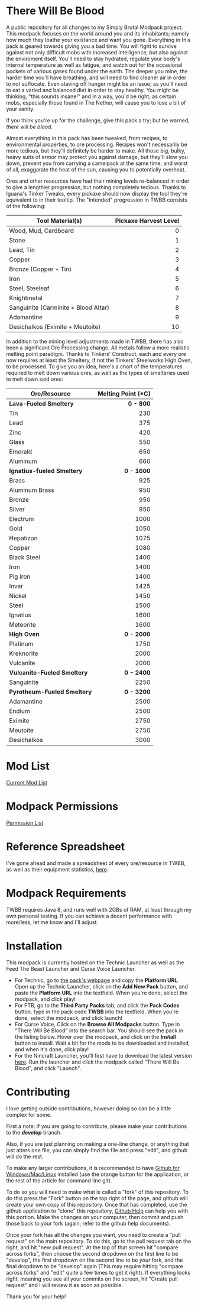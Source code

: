 There Will Be Blood
===
A public repository for all changes to my Simply Brutal Modpack project.  This modpack focuses on the world around you and its inhabitants; namely how much they loathe your existance and want you gone.  Everything in this pack is geared towards giving you a bad time.  You will fight to survive against not only difficult mobs with increased intelligence, but also against the enviroment itself.  You'll need to stay hydrated, regulate your body's internal temperature as well as fatigue, and watch out for the occasional pockets of various gases found under the earth.  The deeper you mine, the harder time you'll have breathing, and will need to find cleaner air in order to not suffocate.  Even staving off hunger might be an issue; as you'll need to eat a varied and balanced diet in order to stay healthy.  You might be thinking, "this sounds insane!" and in a way, you'd be right; as certain mobs, especially those found in The Nether, will cause you to lose a bit of your sanity.

If you think you're up for the challenge, give this pack a try; but be warned, _there will be blood_.

Almost everything in this pack has been tweaked, from recipes, to environmental properties, to ore processing.  Recipes won't necessarily be more tedious, but they'll definitely be harder to make.  All those big, bulky, heavy suits of armor may protect you against damage, but they'll slow you down, prevent you from carrying a camelpack at the same time, and worst of all, exaggarate the heat of the sun, causing you to potentially overheat.

Ores and other resources have had their mining levels re-balanced in order to give a lengthier progression, but nothing completely tedious.  Thanks to Iguana's Tinker Tweaks, every pickaxe should now display the tool they're equivalent to in their tooltip.  The "intended" progression in TWBB consists of the following:

| Tool Material(s) | Pickaxe Harvest Level |
| ---------------- | --------------------: |
| Wood, Mud, Cardboard | 0 |
| Stone | 1 |
| Lead, Tin | 2 |
| Copper | 3 |
| Bronze (Copper + Tin) | 4 |
| Iron | 5 |
| Steel, Steeleaf | 6 |
| Knightmetal | 7 |
| Sanguinite (Carminite + Blood Altar) | 8 |
| Adamantine | 9 |
| Desichalkos (Eximite + Meutoite) | 10 |

In addition to the mining level adjustments made in TWBB, there has also been a significant Ore Processing change.  All metals follow a more realistic melting point paradigm.  Thanks to Tinkers' Construct, each and every ore now requires at least the Smeltery, if not the Tinkers' Steelworks High Oven, to be processed.  To give you an idea, here's a chart of the temperatures required to melt down various ores, as well as the types of smelteries used to melt down said ores:

| Ore/Resource | Melting Point (*C) |
| ----------- | -----------------: |
| __Lava-Fueled Smeltery__ | __0 - 800__ |
| Tin | 230 |
| Lead | 375 |
| Zinc | 420 |
| Glass | 550 |
| Emerald | 650 |
| Aluminum | 660 |
| __Ignatius-fueled Smeltery__ | __0 - 1600__ | 
| Brass | 925 |
| Aluminum Brass | 950 |
| Bronze | 950 |
| Silver | 950 |
| Electrum | 1000 |
| Gold | 1050 |
| Hepatizon | 1075 |
| Copper | 1080 |
| Black Steel | 1400 |
| Iron | 1400 |
| Pig Iron | 1400 |
| Invar | 1425 |
| Nickel | 1450 |
| Steel | 1500 |
| Ignatius | 1600 |
| Meteorite | 1600 |
| __High Oven__ | __0 - 2000__ |
| Platinum | 1750 |
| Kreknorite | 2000 |
| Vulcanite | 2000 |
| __Vulcanite-Fueled Smeltery__ | __0 - 2400__ |
| Sanguinite | 2250 |
| __Pyrotheum-Fueled Smeltery__ | __0 - 3200__ |
| Adamantine | 2500 |
| Endium | 2500 |
| Eximite | 2750 |
| Meutoite | 2750 |
| Desichalkos | 3000 |

Mod List
===
[Current Mod List](https://github.com/UndeadZeratul/ThereWillBeBlood/blob/master/Versions.md)

Modpack Permissions
===
[Permission List](https://github.com/UndeadZeratul/ThereWillBeBlood/blob/master/Permissions.md)

Reference Spreadsheet
===
I've gone ahead and made a spreadsheet of every ore/resource in TWBB, as well as their equipment statistics, [here](https://drive.google.com/open?id=1l5xgq9EPYF-3owYx854fy4aVWIVfcB76Hcx0-4cm_kA).

Modpack Requirements
===
TWBB requires Java 8, and runs well with 2GBs of RAM, at least through my own personal testing.  If you can achieve a decent performance with more/less, let me know and I'll adjust.

Installation
===
This modpack is currently hosted on the Technic Launcher as well as the Feed The Beast Launcher and Curse Voice Launcher.
* For Technic, go to [the pack's webpage](http://www.technicpack.net/modpack/details/there-will-be-blood.511723) and copy the **Platform URL**.  Open up the Technic Launcher, click on the **Add New Pack** button, and paste the **Platform URL** into the textfield.  When you're done, select the modpack, and click play!
* For FTB, go to the **Third Party Packs** tab, and click the **Pack Codes** button.  type in the pack code **TWBB** into the textfield.  When you're done, select the modpack, and click launch!
* For Curse Voice, Click on the **Browse All Modpacks** button.  Type in "There Will Be Blood" into the search bar.  You should see the pack in the listing below.  Hover over the modpack, and click on the **Install** button to install.  Wait a bit for the mods to be downloaded and installed, and when it's done, click play!
* For the Nincraft Launcher, you'll first have to download the latest version [here](https://github.com/Nincraft/Nincraft-Launcher/releases).  Run the launcher and click the modpack called "There Will Be Blood", and click "Launch".

Contributing
===
I love getting outside contributions, however doing so can be a little complex for some.

First a note: If you are going to contribute, please make your contributions to the ___develop___ branch.

Also, if you are just planning on making a one-line change, or anything that just alters one file, you can simply find the file and press "edit", and github will do the rest.

To make any larger contributions, it is recommended to have [Github for Windows/Mac/Linux](https://help.github.com/articles/set-up-git) installed (use the orange button for the application, or the rest of the article for command line git).

To do so you will need to make what is called a "fork" of this repository. To do this press the "Fork" button on the top right of the page, and github will create your own copy of this repository. Once that has completed, use the github application to "clone" this repository, [Github Help](http://help.github.com) can help you with this portion. Make the changes on your computer, then commit and push those back to your fork (again, refer to the github help documents).

Once your fork has all the changes you want, you need to create a "pull request" on the main repository. To do this, go to the pull request tab on the right, and hit "new pull request". At the top of that screen hit "compare across forks", then choose the second dropdown on the first line to be "develop", the first dropdown on the second line to be _your_ fork, and the final dropdown to be "develop" again (This may require hitting "compare across forks" and "edit" quite a few times to get it right). If everything looks right, meaning you see all your commits on the screen, hit "Create pull request" and I will review it as soon as possible.

Thank you for your help!
